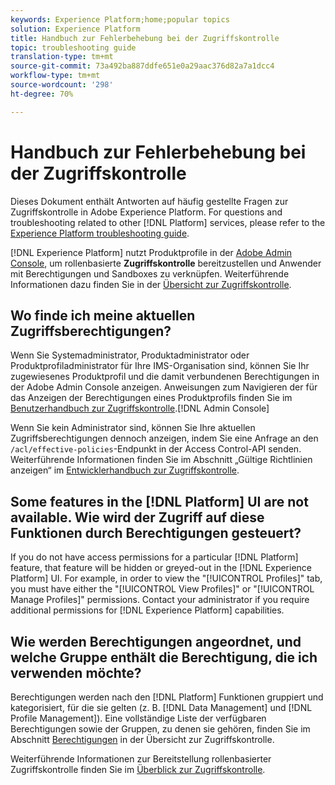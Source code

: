 ```yaml
---
keywords: Experience Platform;home;popular topics
solution: Experience Platform
title: Handbuch zur Fehlerbehebung bei der Zugriffskontrolle
topic: troubleshooting guide
translation-type: tm+mt
source-git-commit: 73a492ba887ddfe651e0a29aac376d82a7a1dcc4
workflow-type: tm+mt
source-wordcount: '298'
ht-degree: 70%

---
```



# Handbuch zur Fehlerbehebung bei der Zugriffskontrolle

Dieses Dokument enthält Antworten auf häufig gestellte Fragen zur Zugriffskontrolle in Adobe Experience Platform. For questions and troubleshooting related to other [!DNL Platform] services, please refer to the [Experience Platform troubleshooting guide](../landing/troubleshooting.md).

[!DNL Experience Platform] nutzt Produktprofile in der [Adobe Admin Console](http://adminconsole.adobe.com), um rollenbasierte **Zugriffskontrolle** bereitzustellen und Anwender mit Berechtigungen und Sandboxes zu verknüpfen.  Weiterführende Informationen dazu finden Sie in der [Übersicht zur Zugriffskontrolle](home.md).

## Wo finde ich meine aktuellen Zugriffsberechtigungen?

Wenn Sie Systemadministrator, Produktadministrator oder Produktprofiladministrator für Ihre IMS-Organisation sind, können Sie Ihr zugewiesenes Produktprofil und die damit verbundenen Berechtigungen in der Adobe Admin Console anzeigen. Anweisungen zum Navigieren der für das Anzeigen der Berechtigungen eines Produktprofils finden Sie im [Benutzerhandbuch zur Zugriffskontrolle](./ui/overview.md).[!DNL Admin Console]

Wenn Sie kein Administrator sind, können Sie Ihre aktuellen Zugriffsberechtigungen dennoch anzeigen, indem Sie eine Anfrage an den `/acl/effective-policies`-Endpunkt in der Access Control-API senden. Weiterführende Informationen finden Sie im Abschnitt „Gültige Richtlinien anzeigen“ im [Entwicklerhandbuch zur Zugriffskontrolle](./api/effective-policies.md).

## Some features in the [!DNL Platform] UI are not available. Wie wird der Zugriff auf diese Funktionen durch Berechtigungen gesteuert?

If you do not have access permissions for a particular [!DNL Platform] feature, that feature will be hidden or greyed-out in the [!DNL Experience Platform] UI. For example, in order to view the &quot;[!UICONTROL Profiles]&quot; tab, you must have either the &quot;[!UICONTROL View Profiles]&quot; or &quot;[!UICONTROL Manage Profiles]&quot; permissions. Contact your administrator if you require additional permissions for [!DNL Experience Platform] capabilities.

## Wie werden Berechtigungen angeordnet, und welche Gruppe enthält die Berechtigung, die ich verwenden möchte?

Berechtigungen werden nach den [!DNL Platform] Funktionen gruppiert und kategorisiert, für die sie gelten (z. B. [!DNL Data Management] und [!DNL Profile Management]). Eine vollständige Liste der verfügbaren Berechtigungen sowie der Gruppen, zu denen sie gehören, finden Sie im Abschnitt [Berechtigungen](home.md#permissions) in der Übersicht zur Zugriffskontrolle.

Weiterführende Informationen zur Bereitstellung rollenbasierter Zugriffskontrolle finden Sie im [Überblick zur Zugriffskontrolle](home.md).